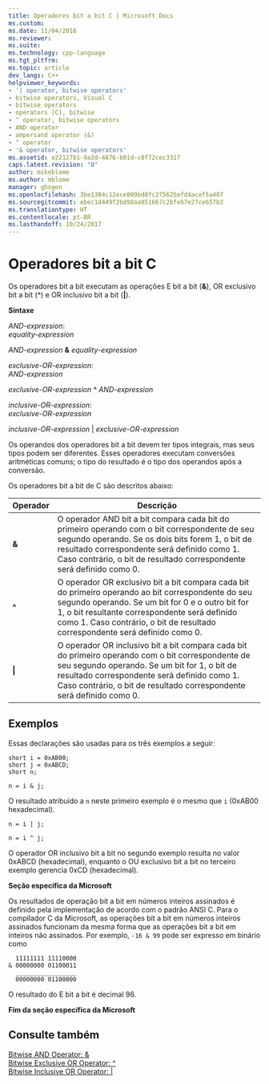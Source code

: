```yaml
---
title: Operadores bit a bit C | Microsoft Docs
ms.custom: 
ms.date: 11/04/2016
ms.reviewer: 
ms.suite: 
ms.technology: cpp-language
ms.tgt_pltfrm: 
ms.topic: article
dev_langs: C++
helpviewer_keywords:
- '| operator, bitwise operators'
- bitwise operators, Visual C
- bitwise operators
- operators [C], bitwise
- ^ operator, bitwise operators
- AND operator
- ampersand operator (&)
- ^ operator
- '& operator, bitwise operators'
ms.assetid: e22127b1-9a2d-4876-b01d-c8f72cec3317
caps.latest.revision: "8"
author: mikeblome
ms.author: mblome
manager: ghogen
ms.openlocfilehash: 3be1384c12ece809bd8fc275625efd4acef5a407
ms.sourcegitcommit: ebec1d449f2bd98aa851667c2bfeb7e27ce657b2
ms.translationtype: HT
ms.contentlocale: pt-BR
ms.lasthandoff: 10/24/2017
---
```

# <a name="c-bitwise-operators"></a>Operadores bit a bit C
Os operadores bit a bit executam as operações E bit a bit (**&**), OR exclusivo bit a bit (**^**) e OR inclusivo bit a bit (**&#124;**).  
  
 **Sintaxe**  
  
 *AND-expression*:  
 *equality-expression*  
  
 *AND-expression*  **&**  *equality-expression*  
  
 *exclusive-OR-expression*:  
 *AND-expression*  
  
 *exclusive-OR-expression*  **^**  *AND-expression*  
  
 *inclusive-OR-expression*:  
 *exclusive-OR-expression*  
  
 *inclusive-OR-expression* &#124; *exclusive-OR-expression*  
  
 Os operandos dos operadores bit a bit devem ter tipos integrais, mas seus tipos podem ser diferentes. Esses operadores executam conversões aritméticas comuns; o tipo do resultado é o tipo dos operandos após a conversão.  
  
 Os operadores bit a bit de C são descritos abaixo:  
  
|Operador|Descrição|  
|--------------|-----------------|  
|**&**|O operador AND bit a bit compara cada bit do primeiro operando com o bit correspondente de seu segundo operando. Se os dois bits forem 1, o bit de resultado correspondente será definido como 1. Caso contrário, o bit de resultado correspondente será definido como 0.|  
|**^**|O operador OR exclusivo bit a bit compara cada bit do primeiro operando ao bit correspondente do seu segundo operando. Se um bit for 0 e o outro bit for 1, o bit resultante correspondente será definido como 1. Caso contrário, o bit de resultado correspondente será definido como 0.|  
|**&#124;**|O operador OR inclusivo bit a bit compara cada bit do primeiro operando com o bit correspondente de seu segundo operando. Se um bit for 1, o bit de resultado correspondente será definido como 1. Caso contrário, o bit de resultado correspondente será definido como 0.|  
  
## <a name="examples"></a>Exemplos  
 Essas declarações são usadas para os três exemplos a seguir:  
  
```  
short i = 0xAB00;  
short j = 0xABCD;  
short n;  
  
n = i & j;  
```  
  
 O resultado atribuído a `n` neste primeiro exemplo é o mesmo que `i` (0xAB00 hexadecimal).  
  
```  
n = i | j;  
  
n = i ^ j;  
```  
  
 O operador OR inclusivo bit a bit no segundo exemplo resulta no valor 0xABCD (hexadecimal), enquanto o OU exclusivo bit a bit no terceiro exemplo gerencia 0xCD (hexadecimal).  
  
 **Seção específica da Microsoft**  
  
 Os resultados de operação bit a bit em números inteiros assinados é definido pela implementação de acordo com o padrão ANSI C. Para o compilador C da Microsoft, as operações bit a bit em números inteiros assinados funcionam da mesma forma que as operações bit a bit em inteiros não assinados. Por exemplo, `-16 & 99` pode ser expresso em binário como  
  
```  
  11111111 11110000  
& 00000000 01100011  
  _________________  
  00000000 01100000  
```  
  
 O resultado do E bit a bit é decimal 96.  
  
 **Fim da seção específica da Microsoft**  
  
## <a name="see-also"></a>Consulte também  
 [Bitwise AND Operator: &](../cpp/bitwise-and-operator-amp.md)   
 [Bitwise Exclusive OR Operator: ^](../cpp/bitwise-exclusive-or-operator-hat.md)   
 [Bitwise Inclusive OR Operator: &#124;](../cpp/bitwise-inclusive-or-operator-pipe.md)